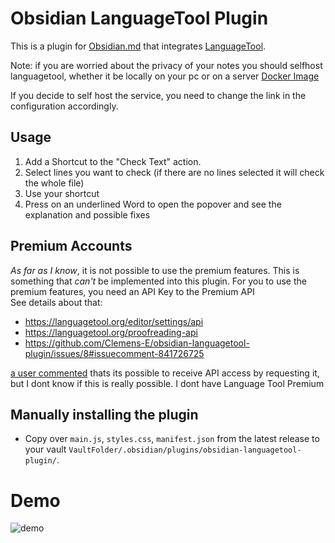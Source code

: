 # Obsidian LanguageTool Plugin

This is a plugin for [Obsidian.md](https://obsidian.md) that integrates [LanguageTool](https://languagetool.org/).

Note: if you are worried about the privacy of your notes you should selfhost languagetool, whether it be locally on your pc or on a server
[Docker Image](https://hub.docker.com/r/erikvl87/languagetool)

If you decide to self host the service, you need to change the link in the configuration accordingly.

## Usage

1. Add a Shortcut to the "Check Text" action.
2. Select lines you want to check (if there are no lines selected it will check the whole file)
3. Use your shortcut
4. Press on an underlined Word to open the popover and see the explanation and possible fixes

## Premium Accounts
*As far as I know*, it is not possible to use the premium features.
This is something that *can't* be implemented into this plugin.
For you to use the premium features, you need an API Key to the Premium API\
See details about that:
- https://languagetool.org/editor/settings/api
- https://languagetool.org/proofreading-api
- https://github.com/Clemens-E/obsidian-languagetool-plugin/issues/8#issuecomment-841726725

[a user commented](https://github.com/Clemens-E/obsidian-languagetool-plugin/issues/32#issuecomment-914673449) thats its possible to receive API access by requesting it,
but I dont know if this is really possible. I dont have Language Tool Premium


## Manually installing the plugin

- Copy over `main.js`, `styles.css`, `manifest.json` from the latest release to your vault `VaultFolder/.obsidian/plugins/obsidian-languagetool-plugin/`.

# Demo

![demo](Demo1.png)
